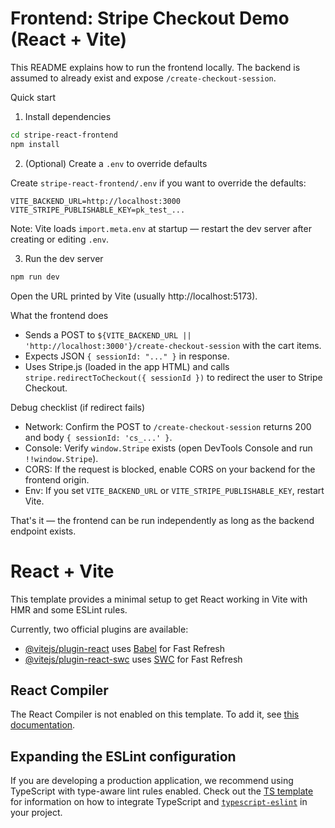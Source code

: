 # Frontend: Stripe Checkout Demo (React + Vite)

This README explains how to run the frontend locally. The backend is assumed to already exist and expose `/create-checkout-session`.

Quick start

1. Install dependencies

```bash
cd stripe-react-frontend
npm install
```

2. (Optional) Create a `.env` to override defaults

Create `stripe-react-frontend/.env` if you want to override the defaults:

```
VITE_BACKEND_URL=http://localhost:3000
VITE_STRIPE_PUBLISHABLE_KEY=pk_test_...
```

Note: Vite loads `import.meta.env` at startup — restart the dev server after creating or editing `.env`.

3. Run the dev server

```bash
npm run dev
```

Open the URL printed by Vite (usually http://localhost:5173).

What the frontend does
- Sends a POST to `${VITE_BACKEND_URL || 'http://localhost:3000'}/create-checkout-session` with the cart items.
- Expects JSON `{ sessionId: "..." }` in response.
- Uses Stripe.js (loaded in the app HTML) and calls `stripe.redirectToCheckout({ sessionId })` to redirect the user to Stripe Checkout.

Debug checklist (if redirect fails)
- Network: Confirm the POST to `/create-checkout-session` returns 200 and body `{ sessionId: 'cs_...' }`.
- Console: Verify `window.Stripe` exists (open DevTools Console and run `!!window.Stripe`).
- CORS: If the request is blocked, enable CORS on your backend for the frontend origin.
- Env: If you set `VITE_BACKEND_URL` or `VITE_STRIPE_PUBLISHABLE_KEY`, restart Vite.

That's it — the frontend can be run independently as long as the backend endpoint exists.
# React + Vite

This template provides a minimal setup to get React working in Vite with HMR and some ESLint rules.

Currently, two official plugins are available:

- [@vitejs/plugin-react](https://github.com/vitejs/vite-plugin-react/blob/main/packages/plugin-react) uses [Babel](https://babeljs.io/) for Fast Refresh
- [@vitejs/plugin-react-swc](https://github.com/vitejs/vite-plugin-react/blob/main/packages/plugin-react-swc) uses [SWC](https://swc.rs/) for Fast Refresh

## React Compiler

The React Compiler is not enabled on this template. To add it, see [this documentation](https://react.dev/learn/react-compiler/installation).

## Expanding the ESLint configuration

If you are developing a production application, we recommend using TypeScript with type-aware lint rules enabled. Check out the [TS template](https://github.com/vitejs/vite/tree/main/packages/create-vite/template-react-ts) for information on how to integrate TypeScript and [`typescript-eslint`](https://typescript-eslint.io) in your project.
